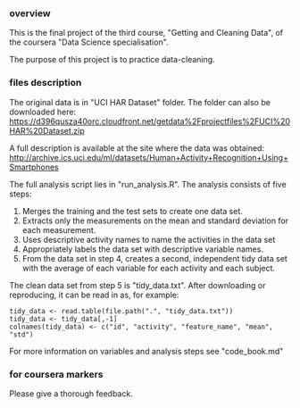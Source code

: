 ### overview

This is the final project of the third course, "Getting and Cleaning Data", of the coursera "Data Science specialisation".

The purpose of this project is to practice data-cleaning.

### files description

The original data is in "UCI HAR Dataset" folder. The folder can also be downloaded here: https://d396qusza40orc.cloudfront.net/getdata%2Fprojectfiles%2FUCI%20HAR%20Dataset.zip

A full description is available at the site where the data was obtained: http://archive.ics.uci.edu/ml/datasets/Human+Activity+Recognition+Using+Smartphones

The full analysis script lies in "run_analysis.R". The analysis consists of five steps:

1. Merges the training and the test sets to create one data set.
2. Extracts only the measurements on the mean and standard deviation for each measurement.
3. Uses descriptive activity names to name the activities in the data set
4. Appropriately labels the data set with descriptive variable names.
5. From the data set in step 4, creates a second, independent tidy data set with the average of each variable for each activity and each subject.

The clean data set from step 5 is "tidy_data.txt". After downloading or reproducing, it can be read in as, for example:
``` {r}
tidy_data <- read.table(file.path(".", "tidy_data.txt"))
tidy_data <- tidy_data[,-1]
colnames(tidy_data) <- c("id", "activity", "feature_name", "mean", "std")
```

For more information on variables and analysis steps see "code_book.md"

### for coursera markers

Please give a thorough feedback.